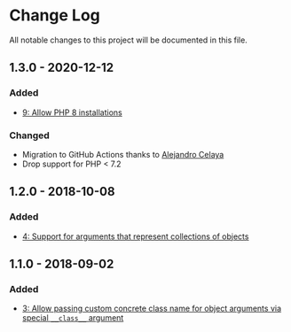 # Change Log
All notable changes to this project will be documented in this file.

## 1.3.0 - 2020-12-12
### Added
  - [9: Allow PHP 8 installations](https://github.com/nikolaposa/cascader/pull/9)
### Changed
  - Migration to GitHub Actions thanks to [Alejandro Celaya](https://github.com/acelaya)
  - Drop support for PHP < 7.2
  
## 1.2.0 - 2018-10-08
### Added
- [4: Support for arguments that represent collections of objects](https://github.com/nikolaposa/cascader/pull/4)

## 1.1.0 - 2018-09-02
### Added
- [3: Allow passing custom concrete class name for object arguments via special `__class__` argument](https://github.com/nikolaposa/cascader/pull/3)


[Unreleased]: https://github.com/nikolaposa/version/compare/1.3.0...HEAD
